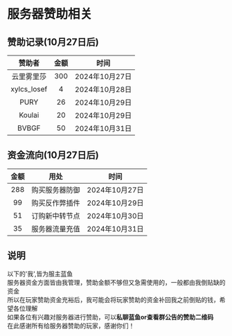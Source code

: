 # 服务器赞助相关

## 赞助记录(10月27日后)
|     赞助者       |      金额      |      时间      |
| :-----------: | :-----------: | :-----------: |
| 云里雾里莎 | 300 | 2024年10月27日|
| xylcs_losef | 4 | 2024年10月28日|
| PURY | 26 | 2024年10月29日|
| Koulai | 20 | 2024年10月29日|
| BVBGF | 50 | 2024年10月31日|

## 资金流向(10月27日后)
|     金额       |      用处      |      时间      |
| :-----------: | :-----------: | :-----------: |
| 288 | 购买服务器防御 | 2024年10月27日|
| 99 | 购买反作弊插件 | 2024年10月29日|
| 51 | 订购新中转节点 | 2024年10月30日|
| 35 | 服务器流量充值 | 2024年10月31日|

## 说明
以下的'我',皆为服主蓝鱼<br>
服务器资金方面皆由我管理，赞助金额不够但又急需使用的，一般都由我倒贴缺的资金<br>
所以在玩家赞助资金充裕后，我可能会将玩家赞助的资金补回我之前倒贴的钱，希望各位理解<br>
如果各位有兴趣对服务器进行赞助，可以**私聊蓝鱼or查看群公告的赞助二维码**<br>
在此感谢所有给服务器赞助的玩家，感谢你们！

